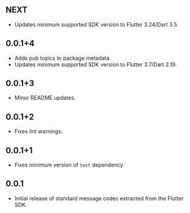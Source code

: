 ## NEXT

* Updates minimum supported SDK version to Flutter 3.24/Dart 3.5.

## 0.0.1+4

* Adds pub topics to package metadata.
* Updates minimum supported SDK version to Flutter 3.7/Dart 2.19.

## 0.0.1+3

* Minor README updates.

## 0.0.1+2

* Fixes lint warnings.

## 0.0.1+1

* Fixes minimum version of `test` dependency.

## 0.0.1

* Initial release of standard message codec extracted from the Flutter SDK.

